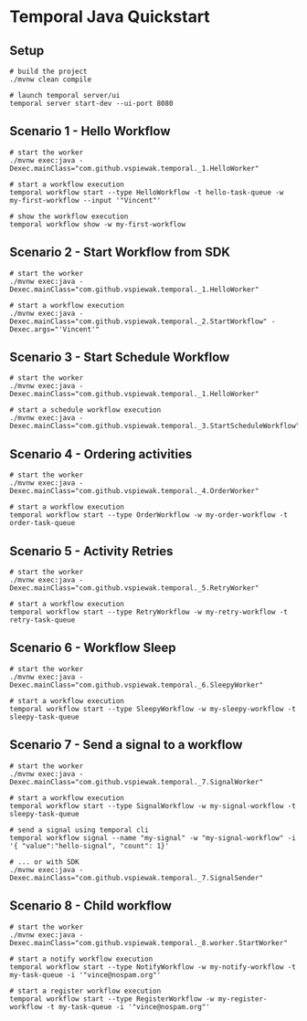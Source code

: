# Temporal Java Quickstart

## Setup

    # build the project
    ./mvnw clean compile
    
    # launch temporal server/ui
    temporal server start-dev --ui-port 8080


## Scenario 1 - Hello Workflow
    
    # start the worker
    ./mvnw exec:java -Dexec.mainClass="com.github.vspiewak.temporal._1.HelloWorker"

    # start a workflow execution
    temporal workflow start --type HelloWorkflow -t hello-task-queue -w my-first-workflow --input '"Vincent"'

    # show the workflow execution
    temporal workflow show -w my-first-workflow


## Scenario 2 - Start Workflow from SDK
    
    # start the worker
    ./mvnw exec:java -Dexec.mainClass="com.github.vspiewak.temporal._1.HelloWorker"

    # start a workflow execution
    ./mvnw exec:java -Dexec.mainClass="com.github.vspiewak.temporal._2.StartWorkflow" -Dexec.args="'Vincent'"


## Scenario 3 - Start Schedule Workflow
    
    # start the worker
    ./mvnw exec:java -Dexec.mainClass="com.github.vspiewak.temporal._1.HelloWorker"

    # start a schedule workflow execution
    ./mvnw exec:java -Dexec.mainClass="com.github.vspiewak.temporal._3.StartScheduleWorkflow"


## Scenario 4 - Ordering activities

    # start the worker
    ./mvnw exec:java -Dexec.mainClass="com.github.vspiewak.temporal._4.OrderWorker"

    # start a workflow execution
    temporal workflow start --type OrderWorkflow -w my-order-workflow -t order-task-queue


## Scenario 5 - Activity Retries

    # start the worker
    ./mvnw exec:java -Dexec.mainClass="com.github.vspiewak.temporal._5.RetryWorker"

    # start a workflow execution
    temporal workflow start --type RetryWorkflow -w my-retry-workflow -t retry-task-queue


## Scenario 6 - Workflow Sleep
    
    # start the worker
    ./mvnw exec:java -Dexec.mainClass="com.github.vspiewak.temporal._6.SleepyWorker"

    # start a workflow execution
    temporal workflow start --type SleepyWorkflow -w my-sleepy-workflow -t sleepy-task-queue


## Scenario 7 - Send a signal to a workflow

    # start the worker
    ./mvnw exec:java -Dexec.mainClass="com.github.vspiewak.temporal._7.SignalWorker"

    # start a workflow execution
    temporal workflow start --type SignalWorkflow -w my-signal-workflow -t sleepy-task-queue
    
    # send a signal using temporal cli
    temporal workflow signal --name "my-signal" -w "my-signal-workflow" -i '{ "value":"hello-signal", "count": 1}'

    # ... or with SDK
    ./mvnw exec:java -Dexec.mainClass="com.github.vspiewak.temporal._7.SignalSender"


## Scenario 8 - Child workflow

    # start the worker
    ./mvnw exec:java -Dexec.mainClass="com.github.vspiewak.temporal._8.worker.StartWorker"

    # start a notify workflow execution
    temporal workflow start --type NotifyWorkflow -w my-notify-workflow -t my-task-queue -i '"vince@nospam.org"'
    
    # start a register workflow execution
    temporal workflow start --type RegisterWorkflow -w my-register-workflow -t my-task-queue -i '"vince@nospam.org"'
        
    